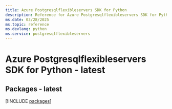 ```yaml
---
title: Azure Postgresqlflexibleservers SDK for Python
description: Reference for Azure Postgresqlflexibleservers SDK for Python
ms.date: 03/28/2025
ms.topic: reference
ms.devlang: python
ms.service: postgresqlflexibleservers
---
```

# Azure Postgresqlflexibleservers SDK for Python - latest
## Packages - latest
[!INCLUDE [packages](postgresqlflexibleservers-index.md)]